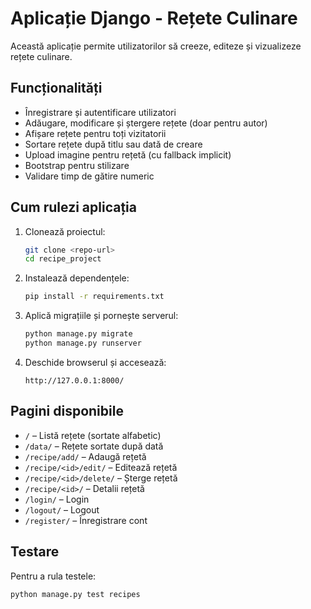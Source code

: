 
# Aplicație Django - Rețete Culinare

Această aplicație permite utilizatorilor să creeze, editeze și vizualizeze rețete culinare.

## Funcționalități

- Înregistrare și autentificare utilizatori
- Adăugare, modificare și ștergere rețete (doar pentru autor)
- Afișare rețete pentru toți vizitatorii
- Sortare rețete după titlu sau dată de creare
- Upload imagine pentru rețetă (cu fallback implicit)
- Bootstrap pentru stilizare
- Validare timp de gătire numeric

## Cum rulezi aplicația

1. Clonează proiectul:
   ```bash
   git clone <repo-url>
   cd recipe_project
   ```

2. Instalează dependențele:
   ```bash
   pip install -r requirements.txt
   ```

3. Aplică migrațiile și pornește serverul:
   ```bash
   python manage.py migrate
   python manage.py runserver
   ```

4. Deschide browserul și accesează:
   ```
   http://127.0.0.1:8000/
   ```

## Pagini disponibile

- `/` – Listă rețete (sortate alfabetic)
- `/data/` – Rețete sortate după dată
- `/recipe/add/` – Adaugă rețetă
- `/recipe/<id>/edit/` – Editează rețetă
- `/recipe/<id>/delete/` – Șterge rețetă
- `/recipe/<id>/` – Detalii rețetă
- `/login/` – Login
- `/logout/` – Logout
- `/register/` – Înregistrare cont

## Testare

Pentru a rula testele:
```bash
python manage.py test recipes
```

